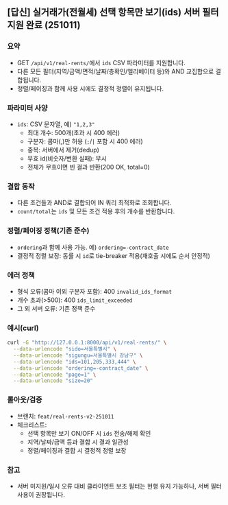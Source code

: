 ## [답신] 실거래가(전월세) 선택 항목만 보기(ids) 서버 필터 지원 완료 (251011)

### 요약

- GET `/api/v1/real-rents/`에서 `ids` CSV 파라미터를 지원합니다.
- 다른 모든 필터(지역/금액/면적/날짜/층확인/엘리베이터 등)와 AND 교집합으로 결합됩니다.
- 정렬/페이징과 함께 사용 시에도 결정적 정렬이 유지됩니다.

### 파라미터 사양

- `ids`: CSV 문자열, 예) `"1,2,3"`
  - 최대 개수: 500개(초과 시 400 에러)
  - 구분자: 콤마(,)만 허용 (`;`/`|` 포함 시 400 에러)
  - 중복: 서버에서 제거(dedup)
  - 무효 id(비숫자/변환 실패): 무시
  - 전체가 무효이면 빈 결과 반환(200 OK, total=0)

### 결합 동작

- 다른 조건들과 AND로 결합되어 IN 쿼리 최적화로 조회합니다.
- `count/total`는 `ids` 및 모든 조건 적용 후의 개수를 반환합니다.

### 정렬/페이징 정책(기존 준수)

- `ordering`과 함께 사용 가능. 예) `ordering=-contract_date`
- 결정적 정렬 보장: 동률 시 `id`로 tie-breaker 적용(재호출 시에도 순서 안정적)

### 에러 정책

- 형식 오류(콤마 이외 구분자 포함): 400 `invalid_ids_format`
- 개수 초과(>500): 400 `ids_limit_exceeded`
- 그 외 서버 오류: 기존 정책 준수

### 예시(curl)

```bash
curl -G "http://127.0.0.1:8000/api/v1/real-rents/" \
  --data-urlencode "sido=서울특별시" \
  --data-urlencode "sigungu=서울특별시 강남구" \
  --data-urlencode "ids=101,205,333,444" \
  --data-urlencode "ordering=-contract_date" \
  --data-urlencode "page=1" \
  --data-urlencode "size=20"
```

### 롤아웃/검증

- 브랜치: `feat/real-rents-v2-251011`
- 체크리스트:
  - 선택 항목만 보기 ON/OFF 시 `ids` 전송/해제 확인
  - 지역/날짜/금액 등과 결합 시 결과 일관성
  - 정렬/페이징과 결합 시 결정적 정렬 보장

### 참고

- 서버 미지원/일시 오류 대비 클라이언트 보조 필터는 현행 유지 가능하나, 서버 필터 사용이 권장됩니다.
